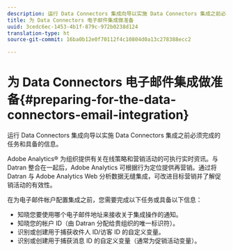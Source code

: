 ```yaml
---
description: 运行 Data Connectors 集成向导以实施 Data Connectors 集成之前必须完成的任务和具备的信息。
title: 为 Data Connectors 电子邮件集成做准备
uuid: 3cedc6ec-1453-4b1f-879c-972b0238d124
translation-type: ht
source-git-commit: 16ba0b12e0f70112f4c10804d0a13c278388ecc2

---
```



# 为 Data Connectors 电子邮件集成做准备{#preparing-for-the-data-connectors-email-integration}

运行 Data Connectors 集成向导以实施 Data Connectors 集成之前必须完成的任务和具备的信息。

Adobe Analytics® 为组织提供有关在线策略和营销活动的可执行实时资讯。与 Datran 整合在一起后，Adobe Analytics 可根据行为定位提供再营销。通过将 Datran 与 Adobe Analytics Web 分析数据无缝集成，可改进目标营销并了解促销活动的有效性。

在为电子邮件帐户配置集成之前，您需要完成以下任务或具备以下信息：

* 知晓您要使用哪个电子邮件地址来接收关于集成操作的通知。
* 知晓您的帐户 ID（由 Datran 分配给贵组织的唯一标识符）。
* 识别或创建用于捕获收件人 ID/访客 ID 的自定义变量。
* 识别或创建用于捕获消息 ID 的自定义变量（通常为促销活动变量）。

